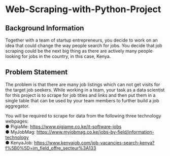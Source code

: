 # Web-Scraping-with-Python-Project

## Background Information<br />
Together with a team of startup entrepreneurs, you decide to work on an idea that could
change the way people search for jobs. You decide that job scraping could be the next
big thing as there are actively many people looking for jobs in the country, in this case,
Kenya.

## Problem Statement<br />
The problem is that there are many job listings which can not get visits for the target job
seekers. While working in a team, your task as a data scientist for this project is to
scrape for job titles and links and then put them in a single table that can be used by
your team members to further build a job aggregator.<br />

You will be required to scrape for data from the following three technology webpages:<br />
● PigiaMe: https://www.pigiame.co.ke/it-software-jobs<br />
● MyJobMag: https://www.myjobmag.co.ke/jobs-by-field/information-technology<br />
● KenyaJob:
https://www.kenyajob.com/job-vacancies-search-kenya?f%5B0%5D=im_field_offre_secteur%3A133<br />
